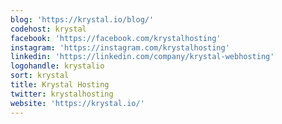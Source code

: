 ```yaml
---
blog: 'https://krystal.io/blog/'
codehost: krystal
facebook: 'https://facebook.com/krystalhosting'
instagram: 'https://instagram.com/krystalhosting'
linkedin: 'https://linkedin.com/company/krystal-webhosting'
logohandle: krystalio
sort: krystal
title: Krystal Hosting
twitter: krystalhosting
website: 'https://krystal.io/'
---
```

